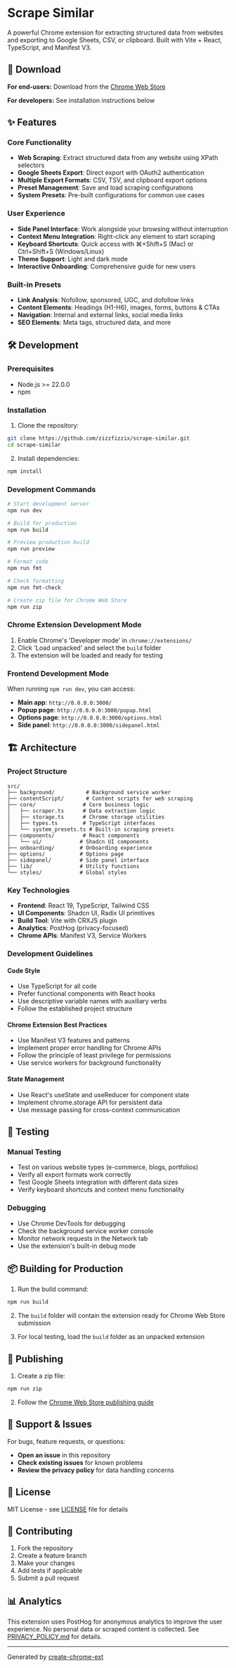 # Scrape Similar

A powerful Chrome extension for extracting structured data from websites and exporting to Google Sheets, CSV, or clipboard. Built with Vite + React, TypeScript, and Manifest V3.

## 🚀 Download

**For end-users:** Download from the [Chrome Web Store](https://chromewebstore.google.com/detail/bhgobenflkkhfcgkikejaaejenoddcmo)

**For developers:** See installation instructions below

## ✨ Features

### Core Functionality

- **Web Scraping**: Extract structured data from any website using XPath selectors
- **Google Sheets Export**: Direct export with OAuth2 authentication
- **Multiple Export Formats**: CSV, TSV, and clipboard export options
- **Preset Management**: Save and load scraping configurations
- **System Presets**: Pre-built configurations for common use cases

### User Experience

- **Side Panel Interface**: Work alongside your browsing without interruption
- **Context Menu Integration**: Right-click any element to start scraping
- **Keyboard Shortcuts**: Quick access with ⌘+Shift+S (Mac) or Ctrl+Shift+S (Windows/Linux)
- **Theme Support**: Light and dark mode
- **Interactive Onboarding**: Comprehensive guide for new users

### Built-in Presets

- **Link Analysis**: Nofollow, sponsored, UGC, and dofollow links
- **Content Elements**: Headings (H1-H6), images, forms, buttons & CTAs
- **Navigation**: Internal and external links, social media links
- **SEO Elements**: Meta tags, structured data, and more

## 🛠️ Development

### Prerequisites

- Node.js >= 22.0.0
- npm

### Installation

1. Clone the repository:

```bash
git clone https://github.com/zizzfizzix/scrape-similar.git
cd scrape-similar
```

2. Install dependencies:

```bash
npm install
```

### Development Commands

```bash
# Start development server
npm run dev

# Build for production
npm run build

# Preview production build
npm run preview

# Format code
npm run fmt

# Check formatting
npm run fmt-check

# Create zip file for Chrome Web Store
npm run zip
```

### Chrome Extension Development Mode

1. Enable Chrome's 'Developer mode' in `chrome://extensions/`
2. Click 'Load unpacked' and select the `build` folder
3. The extension will be loaded and ready for testing

### Frontend Development Mode

When running `npm run dev`, you can access:

- **Main app**: `http://0.0.0.0:3000/`
- **Popup page**: `http://0.0.0.0:3000/popup.html`
- **Options page**: `http://0.0.0.0:3000/options.html`
- **Side panel**: `http://0.0.0.0:3000/sidepanel.html`

## 🏗️ Architecture

### Project Structure

```
src/
├── background/          # Background service worker
├── contentScript/       # Content scripts for web scraping
├── core/               # Core business logic
│   ├── scraper.ts      # Data extraction logic
│   ├── storage.ts      # Chrome storage utilities
│   ├── types.ts        # TypeScript interfaces
│   └── system_presets.ts # Built-in scraping presets
├── components/         # React components
│   └── ui/            # Shadcn UI components
├── onboarding/        # Onboarding experience
├── options/           # Options page
├── sidepanel/         # Side panel interface
├── lib/               # Utility functions
└── styles/            # Global styles
```

### Key Technologies

- **Frontend**: React 19, TypeScript, Tailwind CSS
- **UI Components**: Shadcn UI, Radix UI primitives
- **Build Tool**: Vite with CRXJS plugin
- **Analytics**: PostHog (privacy-focused)
- **Chrome APIs**: Manifest V3, Service Workers

### Development Guidelines

#### Code Style

- Use TypeScript for all code
- Prefer functional components with React hooks
- Use descriptive variable names with auxiliary verbs
- Follow the established project structure

#### Chrome Extension Best Practices

- Use Manifest V3 features and patterns
- Implement proper error handling for Chrome APIs
- Follow the principle of least privilege for permissions
- Use service workers for background functionality

#### State Management

- Use React's useState and useReducer for component state
- Implement chrome.storage API for persistent data
- Use message passing for cross-context communication

## 🧪 Testing

### Manual Testing

- Test on various website types (e-commerce, blogs, portfolios)
- Verify all export formats work correctly
- Test Google Sheets integration with different data sizes
- Verify keyboard shortcuts and context menu functionality

### Debugging

- Use Chrome DevTools for debugging
- Check the background service worker console
- Monitor network requests in the Network tab
- Use the extension's built-in debug mode

## 📦 Building for Production

1. Run the build command:

```bash
npm run build
```

2. The `build` folder will contain the extension ready for Chrome Web Store submission

3. For local testing, load the `build` folder as an unpacked extension

## 🚀 Publishing

1. Create a zip file:

```bash
npm run zip
```

2. Follow the [Chrome Web Store publishing guide](https://developer.chrome.com/webstore/publish)

## 🐛 Support & Issues

For bugs, feature requests, or questions:

- **Open an issue** in this repository
- **Check existing issues** for known problems
- **Review the privacy policy** for data handling concerns

## 📄 License

MIT License - see [LICENSE](LICENSE) file for details

## 🤝 Contributing

1. Fork the repository
2. Create a feature branch
3. Make your changes
4. Add tests if applicable
5. Submit a pull request

## 📊 Analytics

This extension uses PostHog for anonymous analytics to improve the user experience. No personal data or scraped content is collected. See [PRIVACY_POLICY.md](PRIVACY_POLICY.md) for details.

---

Generated by [create-chrome-ext](https://github.com/guocaoyi/create-chrome-ext)

